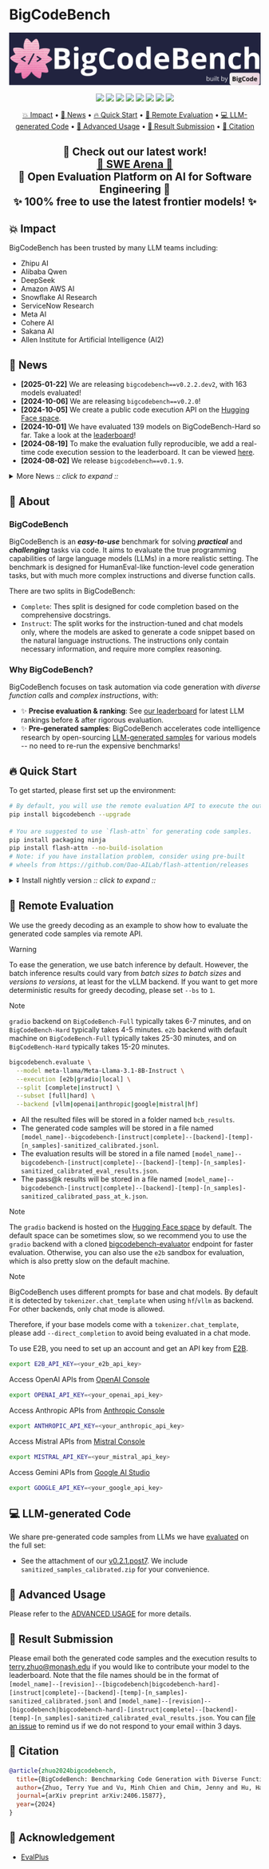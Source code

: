 # BigCodeBench
<center>
<img src="https://github.com/bigcode-bench/bigcode-bench.github.io/blob/main/asset/bigcodebench_banner.svg?raw=true" alt="BigCodeBench">
</center>

<p align="center">
    <a href="https://huggingface.co/spaces/bigcode/bigcodebench-leaderboard"><img src="https://img.shields.io/badge/🤗&nbsp&nbsp%F0%9F%8F%86-leaderboard-%23ff8811"></a>
    <a href="https://huggingface.co/collections/bigcode/bigcodebench-666ed21a5039c618e608ab06"><img src="https://img.shields.io/badge/🤗-collection-pink"></a>
    <a href="https://bigcode-bench.github.io/"><img src="https://img.shields.io/badge/%F0%9F%8F%86-website-8A2BE2"></a>
    <a href="https://arxiv.org/abs/2406.15877"><img src="https://img.shields.io/badge/arXiv-2406.15877-b31b1b.svg"></a>
    <a href="https://pypi.org/project/bigcodebench/"><img src="https://img.shields.io/pypi/v/bigcodebench?color=g"></a>
    <a href="https://pepy.tech/project/bigcodebench"><img src="https://static.pepy.tech/badge/bigcodebench"></a>
    <a href="https://github.com/bigcodebench/bigcodebench/blob/master/LICENSE"><img src="https://img.shields.io/pypi/l/bigcodebench"></a>
    <a href="https://hub.docker.com/r/bigcodebench/bigcodebench-evaluate" title="Docker-Eval"><img src="https://img.shields.io/docker/image-size/bigcodebench/bigcodebench-evaluate"></a>
</p>

<p align="center">
    <a href="#-impact">💥 Impact</a> •
    <a href="#-news">📰 News</a> •
    <a href="#-quick-start">🔥 Quick Start</a> •
    <a href="#-remote-evaluation">🚀 Remote Evaluation</a> •
    <a href="#-llm-generated-code">💻 LLM-generated Code</a> •
    <a href="#-advanced-usage">🧑 Advanced Usage</a> •
    <a href="#-result-submission">📰 Result Submission</a> •
    <a href="#-citation">📜 Citation</a>
</p>

<div align="center">
    <h2>🎉 Check out our latest work!<br>
    <a href="https://swe-arena.com">🌟 SWE Arena 🌟</a><br>
    <strong>🚀 Open Evaluation Platform on AI for Software Engineering 🚀<br>
    ✨ 100% free to use the latest frontier models! ✨</strong></h2>
</div>

## 💥 Impact
BigCodeBench has been trusted by many LLM teams including:
- Zhipu AI
- Alibaba Qwen
- DeepSeek
- Amazon AWS AI
- Snowflake AI Research
- ServiceNow Research
- Meta AI
- Cohere AI
- Sakana AI
- Allen Institute for Artificial Intelligence (AI2)

## 📰 News
- **[2025-01-22]** We are releasing `bigcodebench==v0.2.2.dev2`, with 163 models evaluated!
- **[2024-10-06]** We are releasing `bigcodebench==v0.2.0`!
- **[2024-10-05]** We create a public code execution API on the [Hugging Face space](https://huggingface.co/spaces/bigcode/bigcodebench-evaluator).
- **[2024-10-01]** We have evaluated 139 models on BigCodeBench-Hard so far. Take a look at the [leaderboard](https://huggingface.co/spaces/bigcode/bigcodebench-leaderboard)!
- **[2024-08-19]** To make the evaluation fully reproducible, we add a real-time code execution session to the leaderboard. It can be viewed [here](https://huggingface.co/spaces/bigcode/bigcodebench-leaderboard).
- **[2024-08-02]** We release `bigcodebench==v0.1.9`.

<details><summary>More News <i>:: click to expand ::</i></summary>
<div>

- **[2024-07-18]** We announce a subset of BigCodeBench, BigCodeBench-Hard, which includes 148 tasks that are more aligned with the real-world programming tasks. The details are available [in this blog post](https://huggingface.co/blog/terryyz/bigcodebench-hard). The dataset is available [here](https://huggingface.co/datasets/bigcode/bigcodebench-hard). The new release is `bigcodebench==v0.1.8`.
- **[2024-06-28]** We release `bigcodebench==v0.1.7`.
- **[2024-06-27]** We release `bigcodebench==v0.1.6`.
- **[2024-06-19]** We start the Hugging Face BigCodeBench Leaderboard! The leaderboard is available [here](https://huggingface.co/spaces/bigcode/bigcodebench-leaderboard).
- **[2024-06-18]** We release BigCodeBench, a new benchmark for code generation with 1140 software-engineering-oriented programming tasks. Preprint is available [here](https://arxiv.org/abs/2406.15877). PyPI package is available [here](https://pypi.org/project/bigcodebench/) with the version `0.1.5`.

</div>
</details>

## 🌸 About

### BigCodeBench

BigCodeBench is an **_easy-to-use_** benchmark for solving **_practical_** and **_challenging_** tasks via code. It aims to evaluate the true programming capabilities of large language models (LLMs) in a more realistic setting. The benchmark is designed for HumanEval-like function-level code generation tasks, but with much more complex instructions and diverse function calls.

There are two splits in BigCodeBench:
- `Complete`: Thes split is designed for code completion based on the comprehensive docstrings.
- `Instruct`: The split works for the instruction-tuned and chat models only, where the models are asked to generate a code snippet based on the natural language instructions. The instructions only contain necessary information, and require more complex reasoning.

### Why BigCodeBench?

BigCodeBench focuses on task automation via code generation with *diverse function calls* and *complex instructions*, with:

* ✨ **Precise evaluation & ranking**: See [our leaderboard](https://huggingface.co/spaces/bigcode/bigcodebench-leaderboard) for latest LLM rankings before & after rigorous evaluation.
* ✨ **Pre-generated samples**: BigCodeBench accelerates code intelligence research by open-sourcing [LLM-generated samples](#-LLM-generated-code) for various models -- no need to re-run the expensive benchmarks!

## 🔥 Quick Start

To get started, please first set up the environment:

```bash
# By default, you will use the remote evaluation API to execute the output samples.
pip install bigcodebench --upgrade

# You are suggested to use `flash-attn` for generating code samples.
pip install packaging ninja
pip install flash-attn --no-build-isolation
# Note: if you have installation problem, consider using pre-built
# wheels from https://github.com/Dao-AILab/flash-attention/releases
```

<details><summary>⏬ Install nightly version <i>:: click to expand ::</i></summary>
<div>

```bash
# Install to use bigcodebench.generate
pip install "git+https://github.com/bigcode-project/bigcodebench.git" --upgrade
```

</div>
</details>


## 🚀 Remote Evaluation

We use the greedy decoding as an example to show how to evaluate the generated code samples via remote API.
> [!Warning]
>
> To ease the generation, we use batch inference by default. However, the batch inference results could vary from *batch sizes to batch sizes* and *versions to versions*, at least for the vLLM backend. If you want to get more deterministic results for greedy decoding, please set `--bs` to `1`. 

> [!Note]
>
> `gradio` backend on `BigCodeBench-Full` typically takes 6-7 minutes, and on `BigCodeBench-Hard` typically takes 4-5 minutes.
> `e2b` backend with default machine on `BigCodeBench-Full` typically takes 25-30 minutes, and on `BigCodeBench-Hard` typically takes 15-20 minutes.

```bash
bigcodebench.evaluate \
  --model meta-llama/Meta-Llama-3.1-8B-Instruct \
  --execution [e2b|gradio|local] \
  --split [complete|instruct] \
  --subset [full|hard] \
  --backend [vllm|openai|anthropic|google|mistral|hf]
```

- All the resulted files will be stored in a folder named `bcb_results`.
- The generated code samples will be stored in a file named `[model_name]--bigcodebench-[instruct|complete]--[backend]-[temp]-[n_samples]-sanitized_calibrated.jsonl`.
- The evaluation results will be stored in a file named `[model_name]--bigcodebench-[instruct|complete]--[backend]-[temp]-[n_samples]-sanitized_calibrated_eval_results.json`.
- The pass@k results will be stored in a file named `[model_name]--bigcodebench-[instruct|complete]--[backend]-[temp]-[n_samples]-sanitized_calibrated_pass_at_k.json`.

> [!Note]
>
> The `gradio` backend is hosted on the [Hugging Face space](https://huggingface.co/spaces/bigcode/bigcodebench-evaluator) by default.
> The default space can be sometimes slow, so we recommend you to use the `gradio` backend with a cloned [bigcodebench-evaluator](https://huggingface.co/spaces/bigcode/bigcodebench-evaluator) endpoint for faster evaluation.
> Otherwise, you can also use the `e2b` sandbox for evaluation, which is also pretty slow on the default machine.

> [!Note]
>
> BigCodeBench uses different prompts for base and chat models.
> By default it is detected by `tokenizer.chat_template` when using `hf`/`vllm` as backend.
> For other backends, only chat mode is allowed.
>
> Therefore, if your base models come with a `tokenizer.chat_template`,
> please add `--direct_completion` to avoid being evaluated
> in a chat mode.

To use E2B, you need to set up an account and get an API key from [E2B](https://e2b.dev/).

```bash
export E2B_API_KEY=<your_e2b_api_key>
```

Access OpenAI APIs from [OpenAI Console](https://platform.openai.com/)
```bash
export OPENAI_API_KEY=<your_openai_api_key>
```

Access Anthropic APIs from [Anthropic Console](https://console.anthropic.com/)
```bash
export ANTHROPIC_API_KEY=<your_anthropic_api_key>
```

Access Mistral APIs from [Mistral Console](https://console.mistral.ai/)
```bash
export MISTRAL_API_KEY=<your_mistral_api_key>
```

Access Gemini APIs from [Google AI Studio](https://aistudio.google.com/)
```bash
export GOOGLE_API_KEY=<your_google_api_key>
```

## 💻 LLM-generated Code

We share pre-generated code samples from LLMs we have [evaluated](https://huggingface.co/spaces/bigcode/bigcodebench-leaderboard) on the full set:
*  See the attachment of our [v0.2.1.post7](https://github.com/bigcode-project/bigcodebench/releases/tag/v0.2.1.post7). We include `sanitized_samples_calibrated.zip` for your convenience.

## 🧑 Advanced Usage

Please refer to the [ADVANCED USAGE](https://github.com/bigcode-project/bigcodebench/blob/main/ADVANCED_USAGE.md) for more details.

## 📰 Result Submission

Please email both the generated code samples and the execution results to [terry.zhuo@monash.edu](mailto:terry.zhuo@monash.edu) if you would like to contribute your model to the leaderboard. Note that the file names should be in the format of `[model_name]--[revision]--[bigcodebench|bigcodebench-hard]-[instruct|complete]--[backend]-[temp]-[n_samples]-sanitized_calibrated.jsonl` and `[model_name]--[revision]--[bigcodebench|bigcodebench-hard]-[instruct|complete]--[backend]-[temp]-[n_samples]-sanitized_calibrated_eval_results.json`. You can [file an issue](https://github.com/bigcode-project/bigcodebench/issues/new/choose) to remind us if we do not respond to your email within 3 days.

## 📜 Citation

```bibtex
@article{zhuo2024bigcodebench,
  title={BigCodeBench: Benchmarking Code Generation with Diverse Function Calls and Complex Instructions},
  author={Zhuo, Terry Yue and Vu, Minh Chien and Chim, Jenny and Hu, Han and Yu, Wenhao and Widyasari, Ratnadira and Yusuf, Imam Nur Bani and Zhan, Haolan and He, Junda and Paul, Indraneil and others},
  journal={arXiv preprint arXiv:2406.15877},
  year={2024}
}
```

## 🙏 Acknowledgement

- [EvalPlus](https://github.com/evalplus/evalplus)
